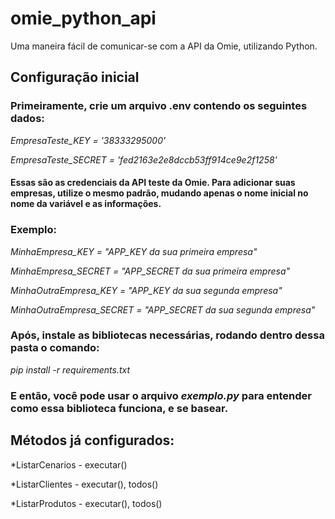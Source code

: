 # omie_python_api
Uma maneira fácil de comunicar-se com a API da Omie, utilizando Python.

## Configuração inicial

### Primeiramente, crie um arquivo .env contendo os seguintes dados: 

*EmpresaTeste_KEY = '38333295000'*

*EmpresaTeste_SECRET = 'fed2163e2e8dccb53ff914ce9e2f1258'*

#### Essas são as credenciais da API teste da Omie. Para adicionar suas empresas, utilize o mesmo padrão, mudando apenas o nome inicial no nome da variável e as informações. 
### Exemplo:

*MinhaEmpresa_KEY = "APP_KEY da sua primeira empresa"*

*MinhaEmpresa_SECRET = "APP_SECRET da sua primeira empresa"*

*MinhaOutraEmpresa_KEY = "APP_KEY da sua segunda empresa"*

*MinhaOutraEmpresa_SECRET = "APP_SECRET da sua segunda empresa"*

### Após, instale as bibliotecas necessárias, rodando dentro dessa pasta o comando:

*pip install -r requirements.txt*

### E então, você pode usar o arquivo *exemplo.py* para entender como essa biblioteca funciona, e se basear.

## Métodos já configurados: 

*ListarCenarios - executar()

*ListarClientes - executar(), todos()

*ListarProdutos - executar(), todos()